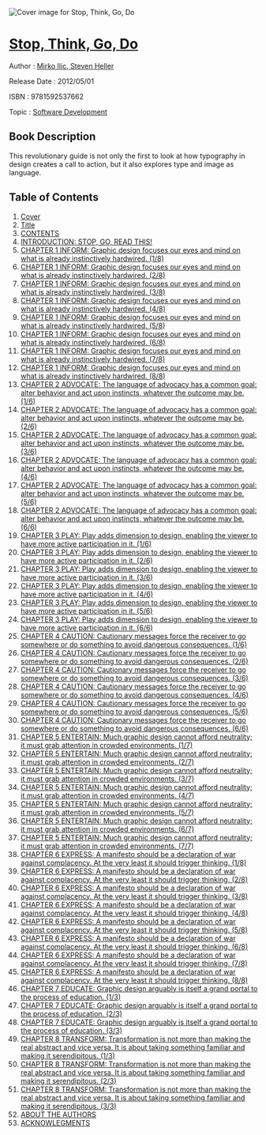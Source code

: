 ![Cover image for Stop, Think, Go, Do](https://imgdetail.ebookreading.net/cover/cover/software_development/EB9781592537662.jpg)

[Stop, Think, Go, Do](https://ebookreading.net/view/book/Stop%2C+Think%2C+Go%2C+Do-EB9781592537662_1.html "Stop, Think, Go, Do")
====================================================================================================================

Author : [Mirko Ilic](https://ebookreading.net/search/author/Mirko+Ilic),[ Steven Heller](https://ebookreading.net/search/author/+Steven+Heller)

Release Date : 2012/05/01

ISBN : 9781592537662

Topic : [Software Development](https://ebookreading.net/search/category/software-development)

Book Description
-----------------

This revolutionary guide is not only the first to look at how typography in design creates a call to action, but it also explores type and image as language.
              
Table of Contents
-----------------

1. [Cover](https://ebookreading.net/view/book/Stop%2C+Think%2C+Go%2C+Do-EB9781592537662_1.html)
1. [Title](https://ebookreading.net/view/book/Stop%2C+Think%2C+Go%2C+Do-EB9781592537662_2.html)
1. [CONTENTS](https://ebookreading.net/view/book/Stop%2C+Think%2C+Go%2C+Do-EB9781592537662_3.html)
1. [INTRODUCTION: STOP, GO, READ THIS!](https://ebookreading.net/view/book/Stop%2C+Think%2C+Go%2C+Do-EB9781592537662_4.html)
1. [CHAPTER 1 INFORM: Graphic design focuses our eyes and mind on what is already instinctively hardwired. (1/8)](https://ebookreading.net/view/book/Stop%2C+Think%2C+Go%2C+Do-EB9781592537662_5.html)
1. [CHAPTER 1 INFORM: Graphic design focuses our eyes and mind on what is already instinctively hardwired. (2/8)](https://ebookreading.net/view/book/Stop%2C+Think%2C+Go%2C+Do-EB9781592537662_6.html)
1. [CHAPTER 1 INFORM: Graphic design focuses our eyes and mind on what is already instinctively hardwired. (3/8)](https://ebookreading.net/view/book/Stop%2C+Think%2C+Go%2C+Do-EB9781592537662_7.html)
1. [CHAPTER 1 INFORM: Graphic design focuses our eyes and mind on what is already instinctively hardwired. (4/8)](https://ebookreading.net/view/book/Stop%2C+Think%2C+Go%2C+Do-EB9781592537662_8.html)
1. [CHAPTER 1 INFORM: Graphic design focuses our eyes and mind on what is already instinctively hardwired. (5/8)](https://ebookreading.net/view/book/Stop%2C+Think%2C+Go%2C+Do-EB9781592537662_9.html)
1. [CHAPTER 1 INFORM: Graphic design focuses our eyes and mind on what is already instinctively hardwired. (6/8)](https://ebookreading.net/view/book/Stop%2C+Think%2C+Go%2C+Do-EB9781592537662_10.html)
1. [CHAPTER 1 INFORM: Graphic design focuses our eyes and mind on what is already instinctively hardwired. (7/8)](https://ebookreading.net/view/book/Stop%2C+Think%2C+Go%2C+Do-EB9781592537662_11.html)
1. [CHAPTER 1 INFORM: Graphic design focuses our eyes and mind on what is already instinctively hardwired. (8/8)](https://ebookreading.net/view/book/Stop%2C+Think%2C+Go%2C+Do-EB9781592537662_12.html)
1. [CHAPTER 2 ADVOCATE: The language of advocacy has a common goal: alter behavior and act upon instincts, whatever the outcome may be. (1/6)](https://ebookreading.net/view/book/Stop%2C+Think%2C+Go%2C+Do-EB9781592537662_13.html)
1. [CHAPTER 2 ADVOCATE: The language of advocacy has a common goal: alter behavior and act upon instincts, whatever the outcome may be. (2/6)](https://ebookreading.net/view/book/Stop%2C+Think%2C+Go%2C+Do-EB9781592537662_14.html)
1. [CHAPTER 2 ADVOCATE: The language of advocacy has a common goal: alter behavior and act upon instincts, whatever the outcome may be. (3/6)](https://ebookreading.net/view/book/Stop%2C+Think%2C+Go%2C+Do-EB9781592537662_15.html)
1. [CHAPTER 2 ADVOCATE: The language of advocacy has a common goal: alter behavior and act upon instincts, whatever the outcome may be. (4/6)](https://ebookreading.net/view/book/Stop%2C+Think%2C+Go%2C+Do-EB9781592537662_16.html)
1. [CHAPTER 2 ADVOCATE: The language of advocacy has a common goal: alter behavior and act upon instincts, whatever the outcome may be. (5/6)](https://ebookreading.net/view/book/Stop%2C+Think%2C+Go%2C+Do-EB9781592537662_17.html)
1. [CHAPTER 2 ADVOCATE: The language of advocacy has a common goal: alter behavior and act upon instincts, whatever the outcome may be. (6/6)](https://ebookreading.net/view/book/Stop%2C+Think%2C+Go%2C+Do-EB9781592537662_18.html)
1. [CHAPTER 3 PLAY: Play adds dimension to design, enabling the viewer to have more active participation in it. (1/6)](https://ebookreading.net/view/book/Stop%2C+Think%2C+Go%2C+Do-EB9781592537662_19.html)
1. [CHAPTER 3 PLAY: Play adds dimension to design, enabling the viewer to have more active participation in it. (2/6)](https://ebookreading.net/view/book/Stop%2C+Think%2C+Go%2C+Do-EB9781592537662_20.html)
1. [CHAPTER 3 PLAY: Play adds dimension to design, enabling the viewer to have more active participation in it. (3/6)](https://ebookreading.net/view/book/Stop%2C+Think%2C+Go%2C+Do-EB9781592537662_21.html)
1. [CHAPTER 3 PLAY: Play adds dimension to design, enabling the viewer to have more active participation in it. (4/6)](https://ebookreading.net/view/book/Stop%2C+Think%2C+Go%2C+Do-EB9781592537662_22.html)
1. [CHAPTER 3 PLAY: Play adds dimension to design, enabling the viewer to have more active participation in it. (5/6)](https://ebookreading.net/view/book/Stop%2C+Think%2C+Go%2C+Do-EB9781592537662_23.html)
1. [CHAPTER 3 PLAY: Play adds dimension to design, enabling the viewer to have more active participation in it. (6/6)](https://ebookreading.net/view/book/Stop%2C+Think%2C+Go%2C+Do-EB9781592537662_24.html)
1. [CHAPTER 4 CAUTION: Cautionary messages force the receiver to go somewhere or do something to avoid dangerous consequences. (1/6)](https://ebookreading.net/view/book/Stop%2C+Think%2C+Go%2C+Do-EB9781592537662_25.html)
1. [CHAPTER 4 CAUTION: Cautionary messages force the receiver to go somewhere or do something to avoid dangerous consequences. (2/6)](https://ebookreading.net/view/book/Stop%2C+Think%2C+Go%2C+Do-EB9781592537662_26.html)
1. [CHAPTER 4 CAUTION: Cautionary messages force the receiver to go somewhere or do something to avoid dangerous consequences. (3/6)](https://ebookreading.net/view/book/Stop%2C+Think%2C+Go%2C+Do-EB9781592537662_27.html)
1. [CHAPTER 4 CAUTION: Cautionary messages force the receiver to go somewhere or do something to avoid dangerous consequences. (4/6)](https://ebookreading.net/view/book/Stop%2C+Think%2C+Go%2C+Do-EB9781592537662_28.html)
1. [CHAPTER 4 CAUTION: Cautionary messages force the receiver to go somewhere or do something to avoid dangerous consequences. (5/6)](https://ebookreading.net/view/book/Stop%2C+Think%2C+Go%2C+Do-EB9781592537662_29.html)
1. [CHAPTER 4 CAUTION: Cautionary messages force the receiver to go somewhere or do something to avoid dangerous consequences. (6/6)](https://ebookreading.net/view/book/Stop%2C+Think%2C+Go%2C+Do-EB9781592537662_30.html)
1. [CHAPTER 5 ENTERTAIN: Much graphic design cannot afford neutrality; it must grab attention in crowded environments. (1/7)](https://ebookreading.net/view/book/Stop%2C+Think%2C+Go%2C+Do-EB9781592537662_31.html)
1. [CHAPTER 5 ENTERTAIN: Much graphic design cannot afford neutrality; it must grab attention in crowded environments. (2/7)](https://ebookreading.net/view/book/Stop%2C+Think%2C+Go%2C+Do-EB9781592537662_32.html)
1. [CHAPTER 5 ENTERTAIN: Much graphic design cannot afford neutrality; it must grab attention in crowded environments. (3/7)](https://ebookreading.net/view/book/Stop%2C+Think%2C+Go%2C+Do-EB9781592537662_33.html)
1. [CHAPTER 5 ENTERTAIN: Much graphic design cannot afford neutrality; it must grab attention in crowded environments. (4/7)](https://ebookreading.net/view/book/Stop%2C+Think%2C+Go%2C+Do-EB9781592537662_34.html)
1. [CHAPTER 5 ENTERTAIN: Much graphic design cannot afford neutrality; it must grab attention in crowded environments. (5/7)](https://ebookreading.net/view/book/Stop%2C+Think%2C+Go%2C+Do-EB9781592537662_35.html)
1. [CHAPTER 5 ENTERTAIN: Much graphic design cannot afford neutrality; it must grab attention in crowded environments. (6/7)](https://ebookreading.net/view/book/Stop%2C+Think%2C+Go%2C+Do-EB9781592537662_36.html)
1. [CHAPTER 5 ENTERTAIN: Much graphic design cannot afford neutrality; it must grab attention in crowded environments. (7/7)](https://ebookreading.net/view/book/Stop%2C+Think%2C+Go%2C+Do-EB9781592537662_37.html)
1. [CHAPTER 6 EXPRESS: A manifesto should be a declaration of war against complacency. At the very least it should trigger thinking. (1/8)](https://ebookreading.net/view/book/Stop%2C+Think%2C+Go%2C+Do-EB9781592537662_38.html)
1. [CHAPTER 6 EXPRESS: A manifesto should be a declaration of war against complacency. At the very least it should trigger thinking. (2/8)](https://ebookreading.net/view/book/Stop%2C+Think%2C+Go%2C+Do-EB9781592537662_39.html)
1. [CHAPTER 6 EXPRESS: A manifesto should be a declaration of war against complacency. At the very least it should trigger thinking. (3/8)](https://ebookreading.net/view/book/Stop%2C+Think%2C+Go%2C+Do-EB9781592537662_40.html)
1. [CHAPTER 6 EXPRESS: A manifesto should be a declaration of war against complacency. At the very least it should trigger thinking. (4/8)](https://ebookreading.net/view/book/Stop%2C+Think%2C+Go%2C+Do-EB9781592537662_41.html)
1. [CHAPTER 6 EXPRESS: A manifesto should be a declaration of war against complacency. At the very least it should trigger thinking. (5/8)](https://ebookreading.net/view/book/Stop%2C+Think%2C+Go%2C+Do-EB9781592537662_42.html)
1. [CHAPTER 6 EXPRESS: A manifesto should be a declaration of war against complacency. At the very least it should trigger thinking. (6/8)](https://ebookreading.net/view/book/Stop%2C+Think%2C+Go%2C+Do-EB9781592537662_43.html)
1. [CHAPTER 6 EXPRESS: A manifesto should be a declaration of war against complacency. At the very least it should trigger thinking. (7/8)](https://ebookreading.net/view/book/Stop%2C+Think%2C+Go%2C+Do-EB9781592537662_44.html)
1. [CHAPTER 6 EXPRESS: A manifesto should be a declaration of war against complacency. At the very least it should trigger thinking. (8/8)](https://ebookreading.net/view/book/Stop%2C+Think%2C+Go%2C+Do-EB9781592537662_45.html)
1. [CHAPTER 7 EDUCATE: Graphic design arguably is itself a grand portal to the process of education. (1/3)](https://ebookreading.net/view/book/Stop%2C+Think%2C+Go%2C+Do-EB9781592537662_46.html)
1. [CHAPTER 7 EDUCATE: Graphic design arguably is itself a grand portal to the process of education. (2/3)](https://ebookreading.net/view/book/Stop%2C+Think%2C+Go%2C+Do-EB9781592537662_47.html)
1. [CHAPTER 7 EDUCATE: Graphic design arguably is itself a grand portal to the process of education. (3/3)](https://ebookreading.net/view/book/Stop%2C+Think%2C+Go%2C+Do-EB9781592537662_48.html)
1. [CHAPTER 8 TRANSFORM: Transformation is not more than making the real abstract and vice versa. It is about taking something familiar and making it serendipitous. (1/3)](https://ebookreading.net/view/book/Stop%2C+Think%2C+Go%2C+Do-EB9781592537662_49.html)
1. [CHAPTER 8 TRANSFORM: Transformation is not more than making the real abstract and vice versa. It is about taking something familiar and making it serendipitous. (2/3)](https://ebookreading.net/view/book/Stop%2C+Think%2C+Go%2C+Do-EB9781592537662_50.html)
1. [CHAPTER 8 TRANSFORM: Transformation is not more than making the real abstract and vice versa. It is about taking something familiar and making it serendipitous. (3/3)](https://ebookreading.net/view/book/Stop%2C+Think%2C+Go%2C+Do-EB9781592537662_51.html)
1. [ABOUT THE AUTHORS](https://ebookreading.net/view/book/Stop%2C+Think%2C+Go%2C+Do-EB9781592537662_52.html)
1. [ACKNOWLEGMENTS](https://ebookreading.net/view/book/Stop%2C+Think%2C+Go%2C+Do-EB9781592537662_52.html)

